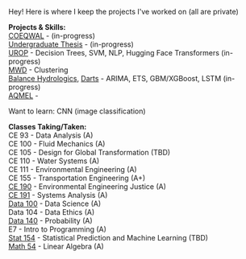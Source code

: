 Hey! Here is where I keep the projects I've worked on (all are private)

**Projects & Skills:**  
[COEQWAL](https://github.com/isabellegoebel/coeqwal) - (in-progress)  
[Undergraduate Thesis](https://github.com/isabellegoebel/ceh194) - (in-progress)      
[UROP](https://github.com/isabellegoebel/urop) - Decision Trees, SVM, NLP, Hugging Face Transformers (in-progress)     
[MWD](https://github.com/isabellegoebel/mwd) - Clustering  
[Balance Hydrologics](https://github.com/isabellegoebel/bh), [Darts](https://unit8co.github.io/darts/index.html) - ARIMA, ETS, GBM/XGBoost, LSTM (in-progress)    
[AQMEL](https://github.com/isabellegoebel/aqmel) -   

Want to learn: CNN (image classification)   

**Classes Taking/Taken:**  
CE 93 - Data Analysis (A)  
CE 100 - Fluid Mechanics (A)  
CE 105 - Design for Global Transformation (TBD)  
CE 110 - Water Systems (A)  
CE 111 - Environmental Engineering (A)  
CE 155 - Transportation Engineering (A+)  
[CE 190](https://github.com/isabellegoebel/classes)  - Environmental Engineering Justice (A)  
[CE 191](https://github.com/isabellegoebel/ce191) - Systems Analysis (A)   
[Data 100](https://github.com/isabellegoebel/data100) - Data Science (A)    
Data 104 - Data Ethics (A)  
[Data 140](https://github.com/isabellegoebel/data140) - Probability (A)   
E7 - Intro to Programming (A)  
[Stat 154](https://github.com/isabellegoebel/stat154) - Statistical Prediction and Machine Learning (TBD)   
[Math 54](https://ocw.mit.edu/courses/18-06-linear-algebra-spring-2010/video_galleries/video-lectures/) - Linear Algebra (A)   
